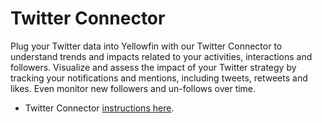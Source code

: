 Twitter Connector
============================

Plug your Twitter data into Yellowfin with our Twitter Connector to understand trends and impacts related to your activities, interactions and followers. Visualize and assess the impact of your Twitter strategy by tracking your notifications and mentions, including tweets, retweets and likes. Even monitor new followers and un-follows over time.

- Twitter Connector [instructions here](https://wiki.yellowfinbi.com/display/yfcurrent/Twitter+Connector).